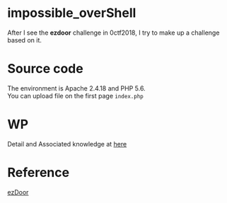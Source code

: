 # impossible_overShell
After I see the **ezdoor** challenge in 0ctf2018, I try to make up a challenge based on it.  

# Source code
The environment is Apache 2.4.18 and PHP 5.6.  
You can upload file on the first page `index.php`  

# WP
Detail and Associated knowledge at [here](https://shinmao.github.io/web/2018/04/13/The-Magic-from-0CTF-ezDoor/)

# Reference
[ezDoor](https://github.com/LyleMi/My-CTF-Challenges/tree/master/ezDoor/source)


